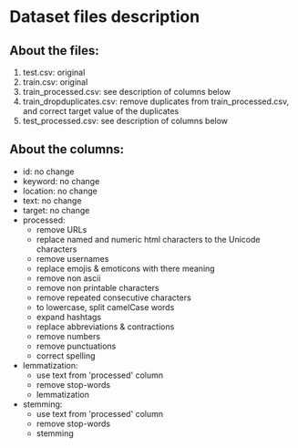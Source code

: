 # Dataset files description
## About the files:
1. test.csv: original  
2. train.csv: original  
3. train_processed.csv: see description of columns below  
4. train_dropduplicates.csv: remove duplicates from train_processed.csv, and correct target value of the duplicates  
5. test_processed.csv: see description of columns below  

## About the columns:
+ id: no change
+ keyword: no change
+ location: no change
+ text: no change
+ target: no change 
+ processed:
    + remove URLs
    + replace named and numeric html characters to the Unicode characters
    + remove usernames
    + replace emojis & emoticons with there meaning
    + remove non ascii
    + remove non printable characters
    + remove repeated consecutive characters
    + to lowercase, split camelCase words
    + expand hashtags
    + replace abbreviations & contractions
    + remove numbers
    + remove punctuations
    + correct spelling
+ lemmatization:
    + use text from 'processed' column
    + remove stop-words
    + lemmatization
+ stemming:
    + use text from 'processed' column
    + remove stop-words
    + stemming